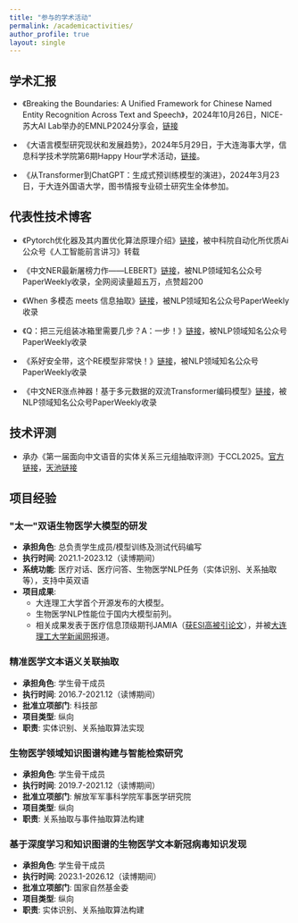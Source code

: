 ```yaml
---
title: "参与的学术活动"
permalink: /academicactivities/ 
author_profile: true
layout: single
---
```



## 学术汇报

* 《Breaking the Boundaries: A Unified Framework for Chinese Named Entity Recognition Across Text and Speech》，2024年10月26日，NICE-苏大AI Lab举办的EMNLP2024分享会，[链接](https://mp.weixin.qq.com/s/Xl4-9Fvp9jTEaahvxbXhig)

* 《大语言模型研究现状和发展趋势》，2024年5月29日，于大连海事大学，信息科学技术学院第6期Happy Hour学术活动，[链接](https://news.dlmu.edu.cn/info/1003/181677.htm)。

* 《从Transformer到ChatGPT：生成式预训练模型的演进》，2024年3月23日，于大连外国语大学，图书情报专业硕士研究生全体参加。

## 代表性技术博客

* 《Pytorch优化器及其内置优化算法原理介绍》[链接](https://mp.weixin.qq.com/s/nWK0ci4qtKXJd-j--ZsC4Q)，被中科院自动化所优质Ai公众号《人工智能前言讲习》转载

* 《中文NER最新屠榜力作——LEBERT》[链接](https://mp.weixin.qq.com/s/MQ9HyQTBZ1YXkbXZ2ogShQ)，被NLP领域知名公众号PaperWeekly收录，全网阅读量超五万，点赞超200

* 《When 多模态 meets 信息抽取》[链接](https://mp.weixin.qq.com/s/U-tvlEGNswhXYecoLJ76HA)，被NLP领域知名公众号PaperWeekly收录

* 《Q：把三元组装冰箱里需要几步？A：一步！》[链接](https://mp.weixin.qq.com/s/N6kEY0dRi7VFTXD6uDTSDQ)，被NLP领域知名公众号PaperWeekly收录

* 《系好安全带，这个RE模型非常快！》[链接](https://mp.weixin.qq.com/s/UEAOKA91SyUeNCvrNg65dw)，被NLP领域知名公众号PaperWeekly收录

* 《中文NER涨点神器！基于多元数据的双流Transformer编码模型》[链接](https://mp.weixin.qq.com/s/69m4v5LUCNzgJp7R3a1GxA)，被NLP领域知名公众号PaperWeekly收录

## 技术评测

* 承办《第一届面向中文语音的实体关系三元组抽取评测》于CCL2025。[官方链接](http://cips-cl.org/static/CCL2025/cclEval/taskEvaluation/index.html#%E4%BB%BB%E5%8A%A112%E7%AC%AC%E4%B8%80%E5%B1%8A%E9%9D%A2%E5%90%91%E4%B8%AD%E6%96%87%E8%AF%AD%E9%9F%B3%E7%9A%84%E5%AE%9E%E4%BD%93%E5%85%B3%E7%B3%BB%E4%B8%89%E5%85%83%E7%BB%84%E6%8A%BD%E5%8F%96%E8%AF%84%E6%B5%8B)，[天池链接](https://tianchi.aliyun.com/competition/entrance/532296)

## 项目经验

### "太一"双语生物医学大模型的研发
- **承担角色**: 总负责学生成员/模型训练及测试代码编写  
- **执行时间**: 2021.1-2023.12（读博期间）
- **系统功能**: 医疗对话、医疗问答、生物医学NLP任务（实体识别、关系抽取等），支持中英双语  
- **项目成果**:  
  - 大连理工大学首个开源发布的大模型。  
  - 生物医学NLP性能位于国内大模型前列。  
  - 相关成果发表于医疗信息顶级期刊JAMIA（[获ESI高被引论文](https://ir.dlut.edu.cn/info/1005/1703.htm)），并被[大连理工大学新闻网](https://news.dlut.edu.cn/info/1241/83465.htm)报道。

### 精准医学文本语义关联抽取
- **承担角色**: 学生骨干成员  
- **执行时间**: 2016.7-2021.12（读博期间）
- **批准立项部门**: 科技部  
- **项目类型**: 纵向  
- **职责**: 实体识别、关系抽取算法实现  

### 生物医学领域知识图谱构建与智能检索研究
- **承担角色**: 学生骨干成员  
- **执行时间**: 2019.7-2021.12（读博期间）
- **批准立项部门**: 解放军军事科学院军事医学研究院  
- **项目类型**: 纵向  
- **职责**: 关系抽取与事件抽取算法构建  

### 基于深度学习和知识图谱的生物医学文本新冠病毒知识发现
- **承担角色**: 学生骨干成员  
- **执行时间**: 2023.1-2026.12（读博期间）  
- **批准立项部门**: 国家自然基金委  
- **项目类型**: 纵向  
- **职责**: 实体识别、关系抽取算法构建  

